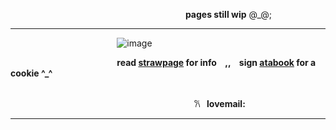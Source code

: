 ⠀ ⠀ ⠀ ⠀ ⠀ ⠀ ⠀ ⠀ ⠀ ⠀ ⠀ ⠀ ⠀ ⠀ ⠀ ⠀ ⠀⠀ ⠀ ⠀ **pages still wip** @_@;
*** 
  ⠀  ⠀  ⠀  ⠀  ⠀  ⠀  ⠀  ⠀  ⠀  ⠀  ⠀  ⠀ ![image](https://i.ibb.co/d2RnRHX/IMG-1164.jpg)
   ⠀ ⠀ 
   
⠀ ⠀ ⠀ ⠀ ⠀ ⠀ ⠀ ⠀ ⠀ ⠀  ⠀   ⠀ **read [strawpage](https://lured.straw.page) for info ⠀,, ⠀sign [atabook](https://melomanie.atabook.org/) for a cookie ^_^**




 ⠀ 
  ⠀  
⠀ ⠀ 
⠀ ⠀  ⠀
⠀ ⠀ ⠀⠀ ⠀ ⠀ ⠀ ⠀ ⠀ ⠀ ⠀ ⠀ ⠀ ⠀ ⠀ ⠀ 𐙚⠀**lovemail:** 
***

